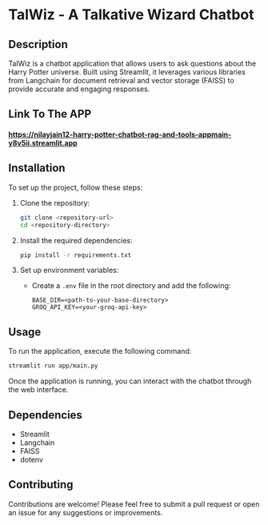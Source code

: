 # TalWiz - A Talkative Wizard Chatbot

## Description
TalWiz is a chatbot application that allows users to ask questions about the Harry Potter universe. Built using Streamlit, it leverages various libraries from Langchain for document retrieval and vector storage (FAISS) to provide accurate and engaging responses.

## Link To The APP
#### https://nilayjain12-harry-potter-chatbot-rag-and-tools-appmain-y8v5ii.streamlit.app

## Installation
To set up the project, follow these steps:

1. Clone the repository:
   ```bash
   git clone <repository-url>
   cd <repository-directory>
   ```

2. Install the required dependencies:
   ```bash
   pip install -r requirements.txt
   ```

3. Set up environment variables:
   - Create a `.env` file in the root directory and add the following:
     ```
     BASE_DIR=<path-to-your-base-directory>
     GROQ_API_KEY=<your-groq-api-key>
     ```

## Usage
To run the application, execute the following command:
```bash
streamlit run app/main.py
```
Once the application is running, you can interact with the chatbot through the web interface.

## Dependencies
- Streamlit
- Langchain
- FAISS
- dotenv

## Contributing
Contributions are welcome! Please feel free to submit a pull request or open an issue for any suggestions or improvements.